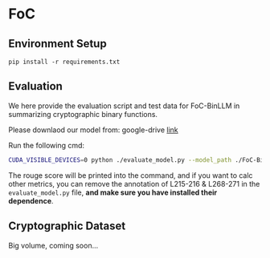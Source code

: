 # FoC

## Environment Setup

`pip install -r requirements.txt`

## Evaluation

We here provide the evaluation script and test data for FoC-BinLLM in summarizing cryptographic binary functions. 

Please downlaod our model from: google-drive  [link](https://drive.google.com/file/d/1sL0R-xbIYwRfTBPyF5b0WAzs3nqbNp8O/view?usp=sharing)

Run the following cmd:

```bash
CUDA_VISIBLE_DEVICES=0 python ./evaluate_model.py --model_path ./FoC-BinLLM --data_file ./test.json --batch_size 16 --src_domain pcode --tgt_domain comment_and_name --max_tgt_len 256
```

The rouge score will be printed into the command, and if you want to calc other metrics, you can remove the annotation of L215-216 & L268-271 in the `evaluate_model.py` file, **and make sure you have installed their dependence**. 


## Cryptographic Dataset

Big volume, coming soon...